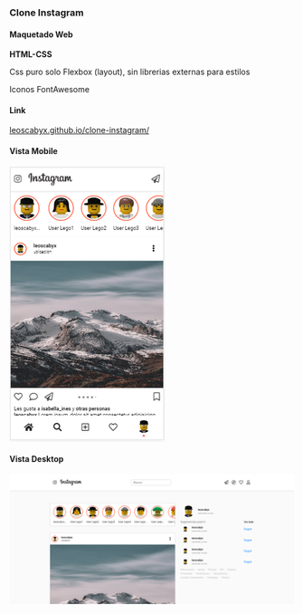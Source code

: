 ### Clone Instagram

#### Maquetado Web

**HTML-CSS**

Css puro solo Flexbox (layout), sin librerias externas para estilos

Iconos
FontAwesome

#### Link

[leoscabyx.github.io/clone-instagram/](https://leoscabyx.github.io/clone-instagram/)

#### Vista Mobile

![Vista Movil](./img/vista-movil-instagram.png)

#### Vista Desktop

![Vista Movil](./img/vista-desktop-instagram.png)